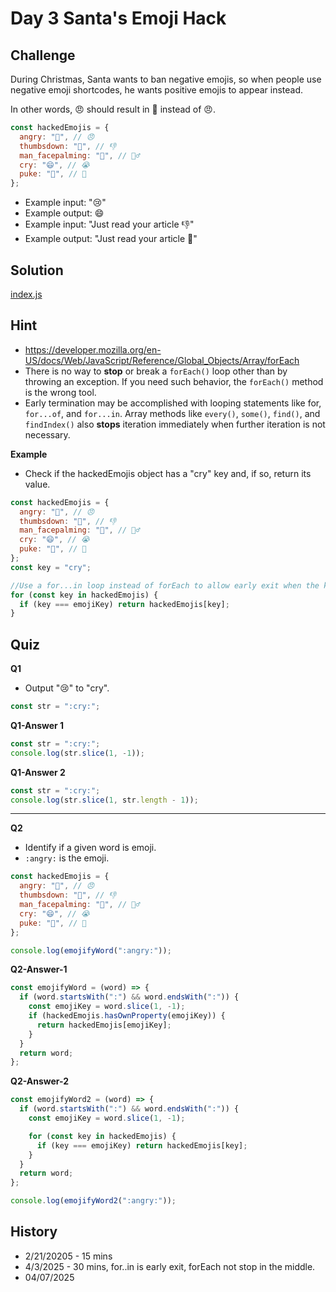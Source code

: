 # Day 3 Santa's Emoji Hack

## Challenge

During Christmas, Santa wants to ban negative emojis, so when people
use negative emoji shortcodes, he wants positive emojis to appear instead.

In other words, :angry: should result in 🎁 instead of 😠.

```js
const hackedEmojis = {
  angry: "🎁", // 😠
  thumbsdown: "👏", // 👎
  man_facepalming: "🎅", // 🤦‍♂️
  cry: "‍😄", // 😭
  puke: "🤩", // 🤮
};
```

- Example input: ":cry:"
- Example output: ‍😄
- Example input: "Just read your article :thumbsdown:"
- Example output: "Just read your article 👏"

## Solution

[index.js](./index.js)

## Hint

- https://developer.mozilla.org/en-US/docs/Web/JavaScript/Reference/Global_Objects/Array/forEach
- There is no way to **stop** or break a `forEach()` loop other than by throwing an exception. If you need such behavior, the `forEach()` method is the wrong tool.
- Early termination may be accomplished with looping statements like for, `for...of`, and `for...in`. Array methods like `every()`, `some()`, `find()`, and `findIndex()` also **stops** iteration immediately when further iteration is not necessary.

**Example**

- Check if the hackedEmojis object has a "cry" key and, if so, return its value.

```js
const hackedEmojis = {
  angry: "🎁", // 😠
  thumbsdown: "👏", // 👎
  man_facepalming: "🎅", // 🤦‍♂️
  cry: "‍😄", // 😭
  puke: "🤩", // 🤮
};
const key = "cry";

//Use a for...in loop instead of forEach to allow early exit when the key is found.
for (const key in hackedEmojis) {
  if (key === emojiKey) return hackedEmojis[key];
}
```

## Quiz

**Q1**

- Output ":cry:" to "cry".

```js
const str = ":cry:";
```

**Q1-Answer 1**

```js
const str = ":cry:";
console.log(str.slice(1, -1));
```

**Q1-Answer 2**

```js
const str = ":cry:";
console.log(str.slice(1, str.length - 1));
```

<hr />

**Q2**

- Identify if a given word is emoji.
- `:angry:` is the emoji.

```js
const hackedEmojis = {
  angry: "🎁", // 😠
  thumbsdown: "👏", // 👎
  man_facepalming: "🎅", // 🤦‍♂️
  cry: "‍😄", // 😭
  puke: "🤩", // 🤮
};

console.log(emojifyWord(":angry:"));
```

**Q2-Answer-1**

```js
const emojifyWord = (word) => {
  if (word.startsWith(":") && word.endsWith(":")) {
    const emojiKey = word.slice(1, -1);
    if (hackedEmojis.hasOwnProperty(emojiKey)) {
      return hackedEmojis[emojiKey];
    }
  }
  return word;
};
```

**Q2-Answer-2**

```js
const emojifyWord2 = (word) => {
  if (word.startsWith(":") && word.endsWith(":")) {
    const emojiKey = word.slice(1, -1);

    for (const key in hackedEmojis) {
      if (key === emojiKey) return hackedEmojis[key];
    }
  }
  return word;
};

console.log(emojifyWord2(":angry:"));
```

## History

- 2/21/20205 - 15 mins
- 4/3/2025 - 30 mins, for..in is early exit, forEach not stop in the middle.
- 04/07/2025
